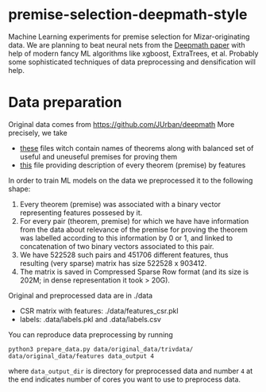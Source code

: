# premise-selection-deepmath-style

Machine Learning experiments for premise selection for Mizar-originating data.
We are planning to beat neural nets from the [Deepmath paper](https://arxiv.org/abs/1606.04442) with help of modern fancy ML algorithms like xgboost, ExtraTrees, et al.
Probably some sophisticated techniques of data preprocessing and densification will help.

# Data preparation

Original data comes from https://github.com/JUrban/deepmath
More precisely, we take
* [these](https://github.com/JUrban/deepmath/tree/master/trivdata) files witch contain names of theorems along with balanced set of useful and uneuseful premises for proving them
* [this](https://github.com/JUrban/deepmath/blob/master/mizar40/features.gz) file providing description of every theorem (premise) by features

In order to train ML models on the data we preprocessed it to the following shape:
1. Every theorem (premise) was associated with a binary vector representing features possesed by it.
2. For every pair (theorem, premise) for which we have have information from the data about relevance of the premise for proving the theorem was labelled according to this information by 0 or 1, and linked to concatenation of two binary vectors associated to this pair.
3. We have 522528 such pairs and 451706 different features, thus resulting (very sparse) matrix has size 522528 x 903412.
4. The matrix is saved in Compressed Sparse Row format (and its size is 202M; in dense representation it took > 20G).

Original and preprocessed data are in ./data
* CSR matrix with features: ./data/features_csr.pkl
* labels: .data/labels.pkl and .data/labels.csv

You can reproduce data preprocessing by running
```
python3 prepare_data.py data/original_data/trivdata/ data/original_data/features data_output 4
```
where `data_output_dir` is directory for preprocessed data and number `4` at the end indicates number of cores you want to use to preprocess data.

